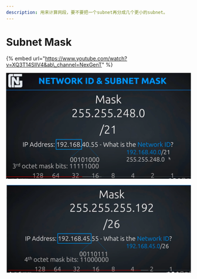 ```yaml
---
description: 用来计算网段，要不要把一个subnet再分成几个更小的subnet。
---
```


# Subnet Mask



{% embed url="https://www.youtube.com/watch?v=XQ3T14SIlV4&ab\_channel=NexGenT" %}

![](../.gitbook/assets/image%20%2851%29.png)

![](../.gitbook/assets/image%20%2874%29.png)

